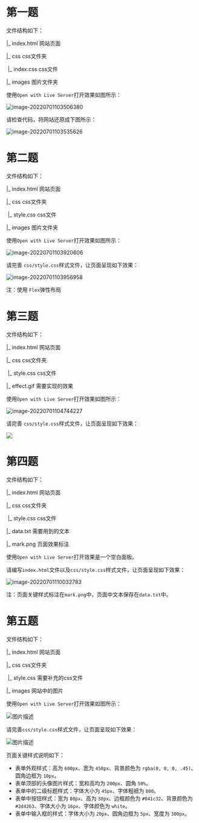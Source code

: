 # 第一题

文件结构如下：

|_ index.html 网站页面

|_ css	css文件夹

​	|_ index.css  css文件

|_ images 图片文件夹

使用`Open with Live Server`打开效果如图所示：

![image-20220701103506380](C:\Users\chen2\AppData\Roaming\Typora\typora-user-images\image-20220701103506380.png)

请检查代码，将网站还原成下图所示：

![image-20220701103535626](C:\Users\chen2\AppData\Roaming\Typora\typora-user-images\image-20220701103535626.png)

# 第二题

文件结构如下：

|_ index.html 网站页面

|_ css	css文件夹

​	|_ style.css  css文件

|_ images 图片文件夹

使用`Open with Live Server`打开效果如图所示：

![image-20220701103920606](C:\Users\chen2\AppData\Roaming\Typora\typora-user-images\image-20220701103920606.png)

请完善 `css/style.css`样式文件，让页面呈现如下效果：

![image-20220701103956958](C:\Users\chen2\AppData\Roaming\Typora\typora-user-images\image-20220701103956958.png)

注：使用 `Flex`弹性布局

# 第三题

文件结构如下：

|_ index.html 网站页面

|_ css	css文件夹

​	|_ style.css  css文件

|_ effect.gif 需要实现的效果

使用`Open with Live Server`打开效果如图所示：

![image-20220701104744227](C:\Users\chen2\AppData\Roaming\Typora\typora-user-images\image-20220701104744227.png)

请完善 `css/style.css`样式文件，让页面呈现如下效果：

![](D:\Desktop\第一次考核\03\effect.gif)

# 第四题

文件结构如下：

|_ index.html 网站页面

|_ css	css文件夹

​	|_ style.css  css文件

|_ data.txt	需要用到的文本

|_ mark.png 页面效果标注

使用`Open with Live Server`打开效果是一个空白面板。

请编写`index.html`文件以及`css/style.css`样式文件，让页面呈现如下效果：

![image-20220701110032783](C:\Users\chen2\AppData\Roaming\Typora\typora-user-images\image-20220701110032783.png)

注：页面关键样式标注在`mark.png`中，页面中文本保存在`data.txt`中。

# 第五题

文件结构如下：

|_ index.html 网站页面

|_ css	css文件夹

​	|_ style.css  需要补充的css文件

|_ images 网站中的图片

使用`Open with Live Server`打开效果如图所示：

![图片描述](https://doc.shiyanlou.com/courses/7835/1347963/431b88fc596ce5670020d3ff4ade454b-0)

请完善`css/style.css`样式文件，让页面呈现如下效果：

![图片描述](https://doc.shiyanlou.com/courses/7835/1347963/144796911f6e8916e1f11e963f4bfb4c-0)

页面关键样式说明如下：

- 表单外观样式：高为 `600px`、宽为 `450px`、背景颜色为 `rgba(0, 0, 0, .45)`、圆角边框为 `10px`。
- 表单顶部的头像图片样式：宽和高均为 `200px`、圆角 `50%`。
- 表单中的二级标题样式：字体大小为 `45px`、字体粗细为 `800`。
- 表单中按钮样式：宽为 `80px`、高为 `30px`、边框颜色为 `#041c32`、背景颜色为 `#2d4263`、字体大小为 `16px`、字体颜色为 `white`。
- 表单中输入框的样式：字体大小为 `20px`、圆角边框为 `5px`、宽度为 `300px`。
